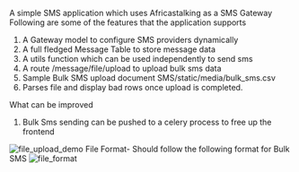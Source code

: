A simple SMS application which uses Africastalking as a SMS Gateway
Following are some of the features that the application supports
1. A Gateway model to configure SMS providers dynamically
2. A full fledged Message Table to store message data
3. A utils function which can be used independently to send sms
4. A route /message/file/upload to upload bulk sms data
5. Sample Bulk SMS upload document SMS/static/media/bulk_sms.csv
6. Parses file and display bad rows once upload is completed.

What can be improved
1. Bulk Sms sending can be pushed to a celery process to free up the frontend

![file_upload_demo](https://user-images.githubusercontent.com/67738912/96155401-921df280-0f18-11eb-91bf-986baabb5490.png)
File Format- Should follow the following format for Bulk SMS
![file_format](https://user-images.githubusercontent.com/67738912/96155558-bc6fb000-0f18-11eb-9e67-ccf191fa108f.png)
